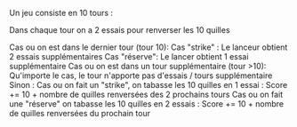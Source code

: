 Un jeu consiste en 10 tours :

Dans chaque tour on a 2 essais pour renverser les 10 quilles

Cas ou on est dans le dernier tour (tour 10):
    Cas "strike" :
        Le lanceur obtient 2 essais supplémentaires 
    Cas "réserve": 
        Le lancer obtient 1 essai supplémentaire
    Cas ou on est dans un tour supplémentaire (tour >10):
        Qu'importe le cas, le tour n'apporte pas d'essais / tours supplémentaire
Sinon : 
    Cas ou on fait un "strike", on tabasse les 10 quilles en 1 essai : 
        Score += 10 + nombre de quilles renversées des 2 prochains tours
    Cas ou on fait une "réserve" on tabasse les 10 quilles en 2 essais : 
        Score += 10 + nombre de quilles renversées du prochain tour